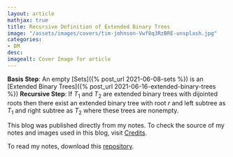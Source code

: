 ```yaml
---
layout: article
mathjax: true
title: Recursive Definition of Extended Binary Trees
image: "/assets/images/covers/tim-johnson-Vwf8q3RzBRE-unsplash.jpg"
categories:
- DM
desc:   
imagealt: Cover Image for article
---
```


**Basis Step**: An empty [Sets]({% post_url 2021-06-08-sets %}) is an [Extended Binary Trees]({% post_url 2021-06-16-extended-binary-trees %})
**Recursive Step**: If $T_1$ and $T_2$ are extended binary trees with dijointed roots then there exist an extended binary tree with root $r$ and left subtree as $T_1$ and right subtree as $T_2$ where these trees are nonempty.





















































































































































































































































































































































































































This blog was published directly from my notes.
To check the source of my notes and images used in this blog, visit <a href="/credits.html" target="_blank">Credits</a>.

To read my notes, download this <a href="https://github.com/bovem/CS" target="blank">repository</a>.